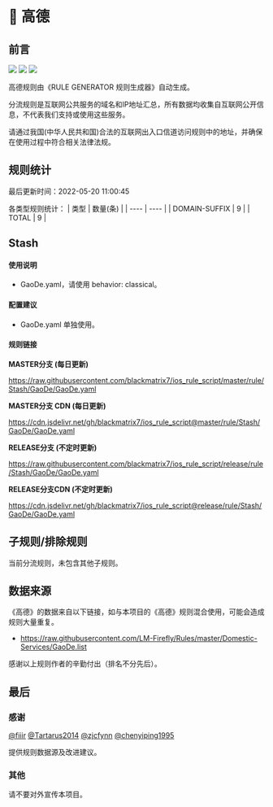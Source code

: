 # 🧸 高德

## 前言

![](https://shields.io/badge/-移除重复规则-ff69b4) ![](https://shields.io/badge/-DOMAIN与DOMAIN--SUFFIX合并-green) ![](https://shields.io/badge/-IP--CIDR(6)合并-blueviolet) 

高德规则由《RULE GENERATOR 规则生成器》自动生成。

分流规则是互联网公共服务的域名和IP地址汇总，所有数据均收集自互联网公开信息，不代表我们支持或使用这些服务。

请通过我国(中华人民共和国)合法的互联网出入口信道访问规则中的地址，并确保在使用过程中符合相关法律法规。

## 规则统计

最后更新时间：2022-05-20 11:00:45

各类型规则统计：
| 类型 | 数量(条)  | 
| ---- | ----  |
| DOMAIN-SUFFIX | 9  | 
| TOTAL | 9  | 


## Stash 

#### 使用说明
- GaoDe.yaml，请使用 behavior: classical。

#### 配置建议
- GaoDe.yaml 单独使用。

#### 规则链接
**MASTER分支 (每日更新)**

https://raw.githubusercontent.com/blackmatrix7/ios_rule_script/master/rule/Stash/GaoDe/GaoDe.yaml

**MASTER分支 CDN (每日更新)**

https://cdn.jsdelivr.net/gh/blackmatrix7/ios_rule_script@master/rule/Stash/GaoDe/GaoDe.yaml

**RELEASE分支 (不定时更新)**

https://raw.githubusercontent.com/blackmatrix7/ios_rule_script/release/rule/Stash/GaoDe/GaoDe.yaml

**RELEASE分支CDN (不定时更新)**

https://cdn.jsdelivr.net/gh/blackmatrix7/ios_rule_script@release/rule/Stash/GaoDe/GaoDe.yaml

## 子规则/排除规则


当前分流规则，未包含其他子规则。

## 数据来源

《高德》的数据来自以下链接，如与本项目的《高德》规则混合使用，可能会造成规则大量重复。

- https://raw.githubusercontent.com/LM-Firefly/Rules/master/Domestic-Services/GaoDe.list


感谢以上规则作者的辛勤付出（排名不分先后）。

## 最后

### 感谢

[@fiiir](https://github.com/fiiir) [@Tartarus2014](https://github.com/Tartarus2014) [@zjcfynn](https://github.com/zjcfynn) [@chenyiping1995](https://github.com/chenyiping1995) 

提供规则数据源及改进建议。

### 其他

请不要对外宣传本项目。